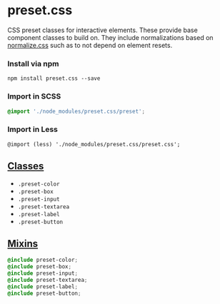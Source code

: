 # preset.css
CSS preset classes for interactive elements. These provide base component classes to build on. They include normalizations based on [normalize.css](https://github.com/necolas/normalize.css/blob/7.0.0/normalize.css) such as to not depend on element resets.

### Install via npm

```
npm install preset.css --save
```

### Import in SCSS

```scss
@import './node_modules/preset.css/preset';
```

### Import in Less

```less
@import (less) './node_modules/preset.css/preset.css';
```

## [Classes](preset.css)

- `.preset-color`
- `.preset-box`
- `.preset-input`
- `.preset-textarea`
- `.preset-label`
- `.preset-button`

## [Mixins](mixin.css)

```css
@include preset-color;
@include preset-box;
@include preset-input;
@include preset-textarea;
@include preset-label;
@include preset-button;
```
